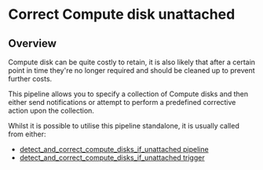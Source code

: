 # Correct Compute disk unattached

## Overview

Compute disk can be quite costly to retain, it is also likely that after a certain point in time they're no longer required and should be cleaned up to prevent further costs.

This pipeline allows you to specify a collection of Compute disks and then either send notifications or attempt to perform a predefined corrective action upon the collection.

Whilst it is possible to utilise this pipeline standalone, it is usually called from either:
- [detect_and_correct_compute_disks_if_unattached pipeline](https://hub.flowpipe.io/mods/turbot/azure_thrifty/pipelines/azure_thrifty.pipeline.detect_and_correct_compute_disks_if_unattached)
- [detect_and_correct_compute_disks_if_unattached trigger](https://hub.flowpipe.io/mods/turbot/azure_thrifty/triggers/azure_thrifty.trigger.query.detect_and_correct_compute_disks_if_unattached)